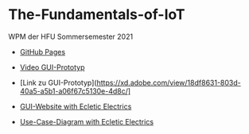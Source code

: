 # The-Fundamentals-of-IoT
WPM der HFU Sommersemester 2021   
+ [GitHub Pages](https://juuland.github.io/The-Fundamentals-of-IoT/)


+ [Video GUI-Prototyp ](https://user-images.githubusercontent.com/45287522/114733060-4fac6580-9d43-11eb-8438-9868e9fa4818.mp4)
+ [Link zu GUI-Prototyp](https://xd.adobe.com/view/18df8631-803d-40a5-a5b1-a06f67c5130e-4d8c/]
+ [GUI-Website with Ecletic Electrics](https://xd.adobe.com/view/54ed71b6-f2c6-447b-87cd-897d87233dd2-01be/screen/44e55834-4ec3-4939-94e4-6863cbe902e5)
+ [Use-Case-Diagram with Ecletic Electrics](https://manuel-pross.github.io/fundOfIoT_manuel_daniel/Konzept/wanderschild_use_case_diagramm.pdf)



